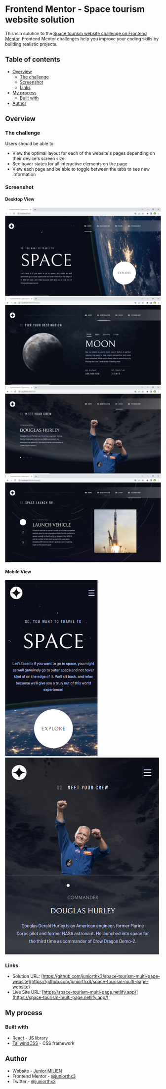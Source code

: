 # Frontend Mentor - Space tourism website solution

This is a solution to the [Space tourism website challenge on Frontend Mentor](https://www.frontendmentor.io/challenges/space-tourism-multipage-website-gRWj1URZ3). Frontend Mentor challenges help you improve your coding skills by building realistic projects. 

## Table of contents

- [Overview](#overview)
  - [The challenge](#the-challenge)
  - [Screenshot](#screenshot)
  - [Links](#links)
- [My process](#my-process)
  - [Built with](#built-with)
- [Author](#author)


## Overview

### The challenge

Users should be able to:

- View the optimal layout for each of the website's pages depending on their device's screen size
- See hover states for all interactive elements on the page
- View each page and be able to toggle between the tabs to see new information

### Screenshot

#### Desktop View 
![Desktop View](./screenshot-desktop-view.png)
![Desktop View1](./screenshot-desktop-view1.PNG)
![Desktop View2](./screenshot-desktop-view2.png)
![Desktop View3](./screenshot-desktop-view3.png)

#### Mobile View 
![Mobile View](./screenshot-mobile-view.png)
![Mobile View1](./screenshot-mobile-view1.png)

### Links

- Solution URL: [https://github.com/juniorthx3/space-tourism-multi-page-website](https://github.com/juniorthx3/space-tourism-multi-page-website)
- Live Site URL: [https://space-tourism-multi-page.netlify.app/](https://space-tourism-multi-page.netlify.app/)

## My process

### Built with

- [React](https://reactjs.org/) - JS library
- [TailwindCSS](https://tailwindcss.com/) - CSS framework

## Author

- Website - [Junior MILIEN](https://github.com/juniorthx3)
- Frontend Mentor - [@juniorthx3](https://www.frontendmentor.io/profile/juniorthx3)
- Twitter - [@juniorthx3](https://twitter.com/Juniorthx3)
